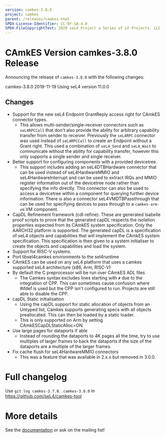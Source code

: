 ```yaml
---
version: camkes-3.8.0
project: camkes
parent: /releases/camkes.html
SPDX-License-Identifier: CC-BY-SA-4.0
SPDX-FileCopyrightText: 2020 seL4 Project a Series of LF Projects, LLC.
---
```

# CAmkES Version camkes-3.8.0 Release

Announcing the release of `camkes-3.8.0` with the following changes:

camkes-3.8.0 2019-11-19
Using seL4 version 11.0.0

## Changes

* Support for the new seL4 Endpoint GrantReply access right for CAmkES connector types.
  - This allows multi-sender/single-receiver connectors such as `seL4RPCCall` that don't also provide the ability for
    arbitrary capability transfer from sender to receiver. Previously the `seL4RPC` connector was used instead of
    `seL4RPCCall` to create an Endpoint without a Grant right. This used a combination of `seL4_Send` and `seL4_Wait`
    to communicate without the ability for capability transfer, however this only supports a single sender and single
    receiver.
* Better support for configuring components with a provided devicetree.
  - This support includes adding an seL4DTBHardware connector that can be used instead of seL4HardwareMMIO and
  seL4HardwareInterrupt and can be used to extract IRQs and MMIO register information out of the devicetree node rather
  than specifying the info directly. This connector can also be used to access a devicetree within a component for
  querying further device information. There is also a connector seL4VMDTBPassthrough that can be used for specifying
  devices to pass through to a `camkes-arm-vm` VM component.
* CapDL Refinement framework (cdl-refine).
  These are generated Isabelle proof scripts to prove that the generated capDL respects the isolation properties
  expected from its CAmkES system specification. Only the AARCH32 platform is supported. The generated capDL is a
  specification of seL4 objects and capabilities that will implement the CAmkES system specification. This
  specification is then given to a system initialiser to create the objects and capabilities and load the system.
* Support for RISC-V systems.
* Port libsel4camkes environments to the sel4runtime
* CAmkES can be used on any seL4 platform that uses a camkes supported seL4 architecture (x86, Arm, RISC-V)
* By default the C preprocessor will be run over CAmkES ADL files
  - The Camkes syntax excludes lines starting with `#` due to the integration of CPP. This can sometimes cause
    confusion where #ifdef is used but the CPP isn't configured to run. Projects are still able to disable the CPP.
* capDL Static initialisation
  - Using the capDL support for static allocation of objects from an Untyped list, Camkes supports generating specs
    with all objects preallocated. This can then be loaded by a static loader.
  - This is only supported on Arm by setting CAmkESCapDLStaticAlloc=ON.
* Use large pages for dataports if able
  - Instead of rounding the dataports to 4K pages all the time, try to use multiples of larger frames to back the
    dataports if the size of the dataports are a multiple of the larger frames.
* Fix cache flush for seL4HardwareMMIO connectors
  - This was a feature that was available in 2.x.x but removed in 3.0.0.


# Full changelog
 Use `git log camkes-3.7.0..camkes-3.8.0` in
<https://github.com/seL4/camkes-tool>

# More details
 See the
[documentation](https://github.com/seL4/camkes-tool/blob/camkes-3.8.0/docs/index.md)
or ask on the mailing list!
